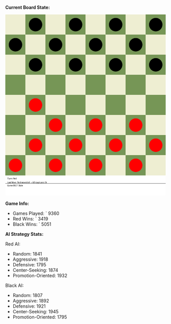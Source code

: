
**Current Board State:**  
<!-- START_GIF -->
![Checkers Game](./checkers_game.gif)
<!-- END_GIF -->

**Game Info:**  
- Games Played: `<!-- GAMES_PLAYED --> 9360
- Red Wins: `<!-- RED_WINS --> 3419
- Black Wins: `<!-- BLACK_WINS --> 5051

<!-- AI_STATS -->
**AI Strategy Stats:**

Red AI:
- Random: 1841
- Aggressive: 1918
- Defensive: 1795
- Center-Seeking: 1874
- Promotion-Oriented: 1932

Black AI:
- Random: 1807
- Aggressive: 1892
- Defensive: 1921
- Center-Seeking: 1945
- Promotion-Oriented: 1795
